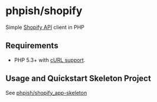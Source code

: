 # phpish/shopify

Simple [Shopify API](http://api.shopify.com/) client in PHP


## Requirements

* PHP 5.3+ with [cURL support](http://php.net/manual/en/book.curl.php).


## Usage and Quickstart Skeleton Project

See [phpish/shopify_app-skeleton](https://github.com/phpish/shopify_app-skeleton)